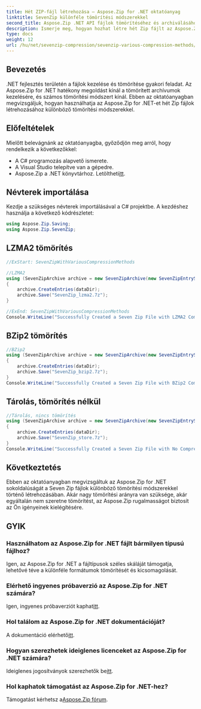 ```yaml
---
title: Hét ZIP-fájl létrehozása – Aspose.Zip for .NET oktatóanyag
linktitle: SevenZip különféle tömörítési módszerekkel
second_title: Aspose.Zip .NET API fájlok tömörítéséhez és archiválásához
description: Ismerje meg, hogyan hozhat létre hét Zip fájlt az Aspose.Zip for .NET segítségével különböző tömörítési módszerek használatával. Könnyű lépések az LZMA2, BZip2 és Store esetében (tömörítés nélkül).
type: docs
weight: 12
url: /hu/net/sevenzip-compression/sevenzip-various-compression-methods/
---
```


## Bevezetés

.NET fejlesztés területén a fájlok kezelése és tömörítése gyakori feladat. Az Aspose.Zip for .NET hatékony megoldást kínál a tömörített archívumok kezelésére, és számos tömörítési módszert kínál. Ebben az oktatóanyagban megvizsgáljuk, hogyan használhatja az Aspose.Zip for .NET-et hét Zip fájlok létrehozásához különböző tömörítési módszerekkel.

## Előfeltételek

Mielőtt belevágnánk az oktatóanyagba, győződjön meg arról, hogy rendelkezik a következőkkel:

- A C# programozás alapvető ismerete.
- A Visual Studio telepítve van a gépedre.
-  Aspose.Zip a .NET könyvtárhoz. Letöltheti[itt](https://releases.aspose.com/zip/net/).

## Névterek importálása

Kezdje a szükséges névterek importálásával a C# projektbe. A kezdéshez használja a következő kódrészletet:

```csharp
using Aspose.Zip.Saving;
using Aspose.Zip.SevenZip;
```

## LZMA2 tömörítés

```csharp
//ExStart: SevenZipWithVariousCompressionMethods

//LZMA2
using (SevenZipArchive archive = new SevenZipArchive(new SevenZipEntrySettings(new SevenZipLZMA2CompressionSettings())))
{
    archive.CreateEntries(dataDir);
    archive.Save("SevenZip_lzma2.7z");
}

//ExEnd: SevenZipWithVariousCompressionMethods
Console.WriteLine("Successfully Created a Seven Zip File with LZMA2 Compression");
```

## BZip2 tömörítés

```csharp
//BZip2
using (SevenZipArchive archive = new SevenZipArchive(new SevenZipEntrySettings(new SevenZipBZip2CompressionSettings())))
{
    archive.CreateEntries(dataDir);
    archive.Save("SevenZip_bzip2.7z");
}
Console.WriteLine("Successfully Created a Seven Zip File with BZip2 Compression");
```

## Tárolás, tömörítés nélkül

```csharp
//Tárolás, nincs tömörítés
using (SevenZipArchive archive = new SevenZipArchive(new SevenZipEntrySettings(new SevenZipStoreCompressionSettings())))
{
    archive.CreateEntries(dataDir);
    archive.Save("SevenZip_store.7z");
}
Console.WriteLine("Successfully Created a Seven Zip File with No Compression (Store)");
```

## Következtetés

Ebben az oktatóanyagban megvizsgáltuk az Aspose.Zip for .NET sokoldalúságát a Seven Zip fájlok különböző tömörítési módszerekkel történő létrehozásában. Akár nagy tömörítési arányra van szüksége, akár egyáltalán nem szeretne tömörítést, az Aspose.Zip rugalmasságot biztosít az Ön igényeinek kielégítésére.

## GYIK

### Használhatom az Aspose.Zip for .NET fájlt bármilyen típusú fájlhoz?
Igen, az Aspose.Zip for .NET a fájltípusok széles skáláját támogatja, lehetővé téve a különféle formátumok tömörítését és kicsomagolását.

### Elérhető ingyenes próbaverzió az Aspose.Zip for .NET számára?
 Igen, ingyenes próbaverziót kaphat[itt](https://releases.aspose.com/).

### Hol találom az Aspose.Zip for .NET dokumentációját?
 A dokumentáció elérhető[itt](https://reference.aspose.com/zip/net/).

### Hogyan szerezhetek ideiglenes licenceket az Aspose.Zip for .NET számára?
 Ideiglenes jogosítványok szerezhetők be[itt](https://purchase.aspose.com/temporary-license/).

### Hol kaphatok támogatást az Aspose.Zip for .NET-hez?
 Támogatást kérhetsz a[Aspose.Zip fórum](https://forum.aspose.com/c/zip/37).

